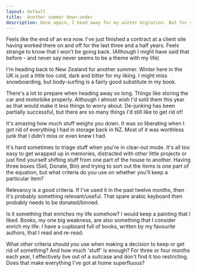 ```yaml
---
layout: default
title:  Another summer down-under
description: Once again, I head away for my winter migration. But for some reason this one feels different
---
```

Feels like the end of an era now. I've just finished a contract at a client site having worked there on and off for the last three and a half years. Feels strange to know that I won't be going back. (Although I might have said that before - and never say never seems to be a theme with my life)

I'm heading back to New Zealand for another summer. Winter here in the UK is just a little too cold, dark and bitter for my liking. I might miss snowboarding, but body-surfing is a fairly good substitute in my book.

There's a lot to prepare when heading away so long. Things like storing the car and motorbike properly. Although I almost wish I'd sold them this year as that would make it less things to worry about. De-junking has been partially successful, but there are so many things I'd still like to get rid of!

It's amazing how much stuff weighs you down. It was so liberating when I got rid of everything I had in storage back in NZ. Most of it was worthless junk that I didn't miss or even knew I had.

It's hard sometimes to triage stuff when you're in clear-out mode. It's all too easy to get wrapped up in memories, distracted with other little projects or just find yourself shifting stuff from one part of the house to another. Having three boxes (Sell, Donate, Bin) and trying to sort out the items is one part of the equation, but what criteria do you use on whether you'll keep a particular item?

Relevancy is a good criteria. If I've used it in the past twelve months, then it's probably something relevant/useful. That spare arabic keyboard then probably needs to be donated/binned.

Is it something that enriches my life somehow? I would keep a painting that I liked. Books, my one big weakness, are also something that I consider enrich my life. I have a cupboard full of books, written by my favourite authors, that I read and re-read.

What other criteria should you use when making a decision to keep or get rid of something? And how much 'stuff' is enough? For three or four months each year, I effectively live out of a suitcase and don't find it too restricting. Does that make everything I've got at home superfluous?